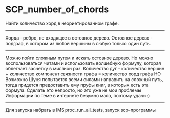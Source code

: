 # SCP_number_of_chords
Найти количество хорд в неориетированном графе.
***
Хорда - ребро, не входящее в остовное дерево.
Остовное дерево - подграф, в котором из любой вершины в любую только один путь.
***
Можно пойти сложным путем и искать остовное дерево.
Но можно воспользоваться читами и использовать волшебную формулу, которая облегчает засчетку в миллион раз.
Количество дуг - количество вершин + количество компонент связности графа = количество хорд графа
НО
Возможно Шуня попытается всеми силами направить на сложный путь, тогда придется предоставить ему пруфы книг, в которых есть эта формула.
Сделать это непросто, но это уже не мои проблемы
Информации по теме в интернете безумно мало, поэтому удачи
:)
***
Для запуска набрать в IMS proc_run_all_tests, запуск scp-программы
